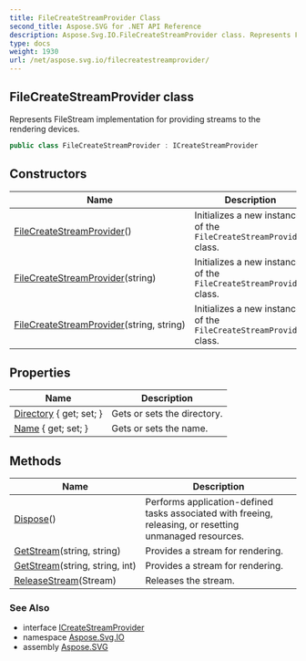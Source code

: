 ```yaml
---
title: FileCreateStreamProvider Class
second_title: Aspose.SVG for .NET API Reference
description: Aspose.Svg.IO.FileCreateStreamProvider class. Represents FileStream implementation for providing streams to the rendering devices
type: docs
weight: 1930
url: /net/aspose.svg.io/filecreatestreamprovider/
---
```

## FileCreateStreamProvider class

Represents FileStream implementation for providing streams to the rendering devices.

```csharp
public class FileCreateStreamProvider : ICreateStreamProvider
```

## Constructors

| Name | Description |
| --- | --- |
| [FileCreateStreamProvider](filecreatestreamprovider/#constructor)() | Initializes a new instance of the `FileCreateStreamProvider` class. |
| [FileCreateStreamProvider](filecreatestreamprovider/#constructor_1)(string) | Initializes a new instance of the `FileCreateStreamProvider` class. |
| [FileCreateStreamProvider](filecreatestreamprovider/#constructor_2)(string, string) | Initializes a new instance of the `FileCreateStreamProvider` class. |

## Properties

| Name | Description |
| --- | --- |
| [Directory](../../aspose.svg.io/filecreatestreamprovider/directory/) { get; set; } | Gets or sets the directory. |
| [Name](../../aspose.svg.io/filecreatestreamprovider/name/) { get; set; } | Gets or sets the name. |

## Methods

| Name | Description |
| --- | --- |
| [Dispose](../../aspose.svg.io/filecreatestreamprovider/dispose/)() | Performs application-defined tasks associated with freeing, releasing, or resetting unmanaged resources. |
| [GetStream](../../aspose.svg.io/filecreatestreamprovider/getstream/#getstream)(string, string) | Provides a stream for rendering. |
| [GetStream](../../aspose.svg.io/filecreatestreamprovider/getstream/#getstream_1)(string, string, int) | Provides a stream for rendering. |
| [ReleaseStream](../../aspose.svg.io/filecreatestreamprovider/releasestream/)(Stream) | Releases the stream. |

### See Also

* interface [ICreateStreamProvider](../icreatestreamprovider/)
* namespace [Aspose.Svg.IO](../../aspose.svg.io/)
* assembly [Aspose.SVG](../../)
